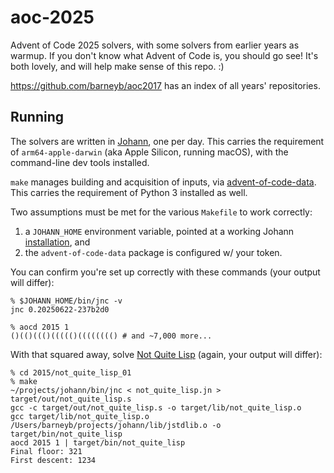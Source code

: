 # aoc-2025

Advent of Code 2025 solvers, with some solvers from earlier years as warmup. If you don't know what Advent of Code is, you should go see! It's both lovely, and will help make sense of this repo. :)

https://github.com/barneyb/aoc2017 has an index of all years' repositories.

## Running

The solvers are written in [Johann](https://barneyb.github.io/johann/), one per day. This carries the requirement of `arm64-apple-darwin` (aka Apple Silicon, running macOS), with the command-line dev tools installed.

`make` manages building and acquisition of inputs, via [advent-of-code-data](https://github.com/wimglenn/advent-of-code-data). This carries the requirement of Python 3 installed as well.

Two assumptions must be met for the various `Makefile` to work correctly:

1. a `JOHANN_HOME` environment variable, pointed at a working Johann [installation](https://barneyb.github.io/johann/#the-short-version), and
1. the `advent-of-code-data` package is configured w/ your token.

You can confirm you're set up correctly with these commands (your output will differ):

```
% $JOHANN_HOME/bin/jnc -v
jnc 0.20250622-237b2d0

% aocd 2015 1
()(()((()((((()(((((((() # and ~7,000 more...
```

With that squared away, solve [Not Quite Lisp](https://adventofcode.com/2015/day/1) (again, your output will differ):

```
% cd 2015/not_quite_lisp_01
% make
~/projects/johann/bin/jnc < not_quite_lisp.jn > target/out/not_quite_lisp.s
gcc -c target/out/not_quite_lisp.s -o target/lib/not_quite_lisp.o
gcc target/lib/not_quite_lisp.o /Users/barneyb/projects/johann/lib/jstdlib.o -o target/bin/not_quite_lisp
aocd 2015 1 | target/bin/not_quite_lisp
Final floor: 321
First descent: 1234
```

